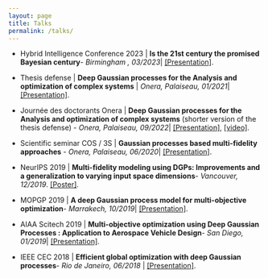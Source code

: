 ```yaml
---
layout: page
title: Talks
permalink: /talks/
---
```


- Hybrid Intelligence Conference 2023 | **Is the 21st century the promised Bayesian century**- *Birmingham , 03/2023*| [[Presentation]](https://hebbalali.github.io/Hebbalali/assets/HI_conference_2023_Bayesian.pdf).

- Thesis defense | **Deep Gaussian processes for the Analysis and optimization of complex systems** | *Onera, Palaiseau, 01/2021*| [[Presentation]](https://hebbalali.github.io/Hebbalali/assets/Thesis_Defense.pdf).

- Journée des doctorants Onera  | **Deep Gaussian processes for the Analysis and optimization of complex systems** (shorter version of the thesis defense) - *Onera, Palaiseau, 09/2022*| [[Presentation]](https://hebbalali.github.io/Hebbalali/assets/Hebbal_Final_Presentation_JDD.pdf), [[video]](https://www.youtube.com/watch?v=Gv_rW1f7eg0&t).

- Scientific seminar COS / 3S | **Gaussian processes based multi-fidelity approaches** - *Onera, Palaiseau, 06/2020*| [[Presentation]](https://hebbalali.github.io/Hebbalali/assets/Final_seminar_pres.pdf).

- NeurIPS 2019 | **Multi-fidelity modeling using DGPs: Improvements and a generalization to varying input space dimensions**- *Vancouver, 12/2019*. [[Poster]](https://hebbalali.github.io/Hebbalali/assets/Poster_Neurips.pdf).

- MOPGP 2019 | **A deep Gaussian process model for multi-objective optimization**- *Marrakech, 10/2019*| [[Presentation]](https://hebbalali.github.io/Hebbalali/assets/Presentation_MOPGP.pdf).

- AIAA Scitech 2019 | **Multi-objective optimization using Deep Gaussian Processes : Application to Aerospace Vehicle Design**- *San Diego, 01/2019*| [[Presentation]](https://hebbalali.github.io/Hebbalali/assets/Presentation_Scitech.pdf).

- IEEE CEC 2018 | **Efficient global optimization with deep Gaussian processes**- *Rio de Janeiro, 06/2018* | [[Presentation]](https://hebbalali.github.io/Hebbalali/assets/EDF.pdf).